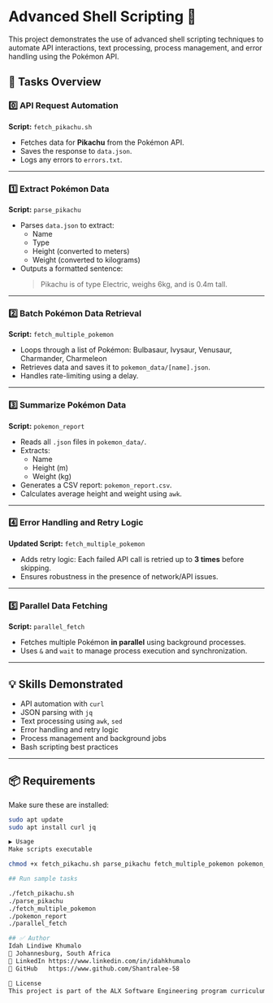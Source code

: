 # Advanced Shell Scripting 🚀

This project demonstrates the use of advanced shell scripting techniques to automate API interactions, text processing, process management, and error handling using the Pokémon API.

## 📌 Tasks Overview

### 0️⃣ API Request Automation
**Script:** `fetch_pikachu.sh`
- Fetches data for **Pikachu** from the Pokémon API.
- Saves the response to `data.json`.
- Logs any errors to `errors.txt`.

---

### 1️⃣ Extract Pokémon Data
**Script:** `parse_pikachu`
- Parses `data.json` to extract:
  - Name
  - Type
  - Height (converted to meters)
  - Weight (converted to kilograms)
- Outputs a formatted sentence:
  > Pikachu is of type Electric, weighs 6kg, and is 0.4m tall.

---

### 2️⃣ Batch Pokémon Data Retrieval
**Script:** `fetch_multiple_pokemon`
- Loops through a list of Pokémon:
  Bulbasaur, Ivysaur, Venusaur, Charmander, Charmeleon
- Retrieves data and saves it to `pokemon_data/[name].json`.
- Handles rate-limiting using a delay.

---

### 3️⃣ Summarize Pokémon Data
**Script:** `pokemon_report`
- Reads all `.json` files in `pokemon_data/`.
- Extracts:
  - Name
  - Height (m)
  - Weight (kg)
- Generates a CSV report: `pokemon_report.csv`.
- Calculates average height and weight using `awk`.

---

### 4️⃣ Error Handling and Retry Logic
**Updated Script:** `fetch_multiple_pokemon`
- Adds retry logic: Each failed API call is retried up to **3 times** before skipping.
- Ensures robustness in the presence of network/API issues.

---

### 5️⃣ Parallel Data Fetching
**Script:** `parallel_fetch`
- Fetches multiple Pokémon **in parallel** using background processes.
- Uses `&` and `wait` to manage process execution and synchronization.

---

## 💡 Skills Demonstrated

- API automation with `curl`
- JSON parsing with `jq`
- Text processing using `awk`, `sed`
- Error handling and retry logic
- Process management and background jobs
- Bash scripting best practices

---

## 📦 Requirements

Make sure these are installed:

```bash
sudo apt update
sudo apt install curl jq

▶️ Usage
Make scripts executable

chmod +x fetch_pikachu.sh parse_pikachu fetch_multiple_pokemon pokemon_report parallel_fetch

## Run sample tasks

./fetch_pikachu.sh
./parse_pikachu
./fetch_multiple_pokemon
./pokemon_report
./parallel_fetch

## ✅ Author
Idah Lindiwe Khumalo
📍 Johannesburg, South Africa
🔗 LinkedIn https://www.linkedin.com/in/idahkhumalo
🔗 GitHub   https://www.github.com/Shantralee-58

📝 License
This project is part of the ALX Software Engineering program curriculum. It is intended for educational purposes and follows best practices in shell scripting and automation.

